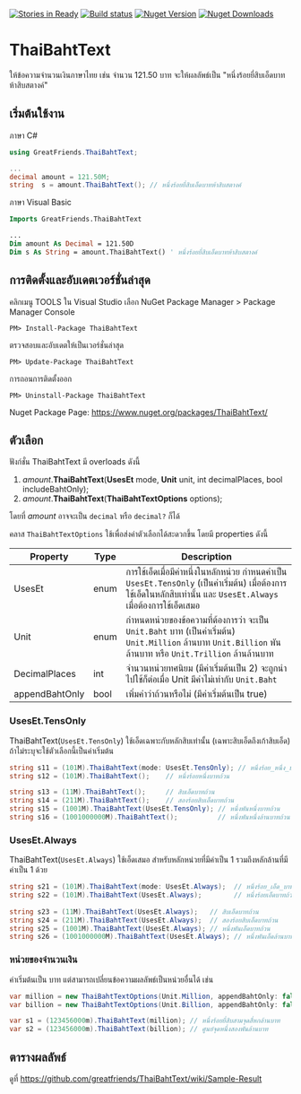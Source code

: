 [![Stories in Ready](https://badge.waffle.io/greatfriends/ThaiBahtText.png?label=ready&title=Ready)](https://waffle.io/greatfriends/ThaiBahtText)
[![Build status](https://ci.appveyor.com/api/projects/status/gdya3qrey5n3yb12?svg=true)](https://ci.appveyor.com/project/surrealist/thaibahttext)
[![Nuget Version](https://img.shields.io/nuget/v/ThaiBahtText.svg)](https://www.nuget.org/packages/ThaiBahtText)
[![Nuget Downloads](https://img.shields.io/nuget/dt/ThaiBahtText.svg)](https://www.nuget.org/packages/ThaiBahtText)

# ThaiBahtText
ให้ข้อความจำนวนเงินภาษาไทย เช่น จำนวน 121.50 บาท จะให้ผลลัพธ์เป็น "หนึ่งร้อยยี่สิบเอ็ดบาทห้าสิบสตางค์"


## เริ่มต้นใช้งาน

ภาษา C#

```c#
using GreatFriends.ThaiBahtText;

...
decimal amount = 121.50M;
string  s = amount.ThaiBahtText(); // หนึ่งร้อยยี่สิบเอ็ดบาทห้าสิบสตางค์
```

ภาษา Visual Basic

```vb
Imports GreatFriends.ThaiBahtText

...
Dim amount As Decimal = 121.50D
Dim s As String = amount.ThaiBahtText() ' หนึ่งร้อยยี่สิบเอ็ดบาทห้าสิบสตางค์
```

## การติดตั้งและอับเดตเวอร์ชั่นล่าสุด

คลิกเมนู TOOLS ใน Visual Studio เลือก NuGet Package Manager > Package Manager Console

```
PM> Install-Package ThaiBahtText
```	

ตรวจสอบและอับเดตให้เป็นเวอร์ชั่นล่าสุด

```
PM> Update-Package ThaiBahtText
```

การถอนการติดตั้งออก

```
PM> Uninstall-Package ThaiBahtText
```
 
Nuget Package Page: https://www.nuget.org/packages/ThaiBahtText/


## ตัวเลือก
ฟังก์ชั่น ThaiBahtText มี overloads ดังนี้

1. _amount_.**ThaiBahtText**(**UsesEt** mode, **Unit** unit, int decimalPlaces, bool includeBahtOnly);
2. _amount_.**ThaiBahtText**(**ThaiBahtTextOptions** options);

โดยที่ _amount_ อาจจะเป็น `decimal` หรือ `decimal?` ก็ได้

คลาส `ThaiBahtTextOptions` ใช้เพื่อส่งค่าตัวเลือกได้สะดวกขึ้น โดยมี properties ดังนี้

Property | Type     |Description
---------| ---------|---------------
UsesEt   | enum     | การใช้เอ็ดเมื่อมีค่าหนึ่งในหลักหน่วย กำหนดค่าเป็น `UsesEt.TensOnly` (เป็นค่าเริ่มต้น) เมื่อต้องการใช้เอ็ดในหลักสิบเท่านั้น และ  `UsesEt.Always` เมื่อต้องการใช้เอ็ดเสมอ
Unit     | enum     | กำหนดหน่วยของข้อความที่ต้องการว่า จะเป็น `Unit.Baht` บาท (เป็นค่าเริ่มต้น) `Unit.Million` ล้านบาท `Unit.Billion` พันล้านบาท หรือ `Unit.Trillion` ล้านล้านบาท
DecimalPlaces | int | จำนวนหน่วยทศนิยม (มีค่าเริ่มต้นเป็น 2) จะถูกนำไปใช้ก็ต่อเมื่อ Unit มีค่าไม่เท่ากับ `Unit.Baht`
appendBahtOnly | bool | เพิ่มคำว่าถ้วนหรือไม่ (มีค่าเริ่มต้นเป็น true) 
 

### UsesEt.TensOnly
ThaiBahtText(`UsesEt.TensOnly`)
ใช้เอ็ดเฉพาะกับหลักสิบเท่านั้น (เฉพาะสิบเอ็ดถึงเก้าสิบเอ็ด) ถ้าไม่ระบุจะใช้ตัวเลือกนี้เป็นค่าเริ่มต้น

```c#
string s11 = (101M).ThaiBahtText(mode: UsesEt.TensOnly); // หนึ่งร้อย_หนึ่ง_บาทถ้วน
string s12 = (101M).ThaiBahtText();    // หนึ่งร้อยหนึ่งบาทถ้วน

string s13 = (11M).ThaiBahtText();     // สิบเอ็ดบาทถ้วน
string s14 = (211M).ThaiBahtText();    // สองร้อยสิบเอ็ดบาทถ้วน
string s15 = (1001M).ThaiBahtText(UsesEt.TensOnly); // หนึ่งพันหนึ่งบาทถ้วน
string s16 = (1001000000M).ThaiBahtText();          // หนึ่งพันหนึ่งล้านบาทถ้วน
```
    
### UsesEt.Always
ThaiBahtText(`UsesEt.Always`)
ใช้เอ็ดเสมอ สำหรับหลักหน่วยที่มีค่าเป็น 1 รวมถึงหลักล้านที่มีค่าเป็น 1 ด้วย

```c#
string s21 = (101M).ThaiBahtText(mode: UsesEt.Always);  // หนึ่งร้อย_เอ็ด_บาทถ้วน
string s22 = (101M).ThaiBahtText(UsesEt.Always);        // หนึ่งร้อยเอ็ดบาทถ้วน
    
string s23 = (11M).ThaiBahtText(UsesEt.Always);   // สิบเอ็ดบาทถ้วน
string s24 = (211M).ThaiBahtText(UsesEt.Always);  // สองร้อยสิบเอ็ดบาทถ้วน
string s25 = (1001M).ThaiBahtText(UsesEt.Always); // หนึ่งพันเอ็ดบาทถ้วน
string s26 = (1001000000M).ThaiBahtText(UsesEt.Always); // หนึ่งพันเอ็ดล้านบาทถ้วน
```

### หน่วยของจำนวนเงิน
ค่าเริ่มต้นเป็น บาท แต่สามารถเปลี่ยนข้อความผลลัพธ์เป็นหน่วยอื่นได้ เช่น
```C#
var million = new ThaiBahtTextOptions(Unit.Million, appendBahtOnly: false);
var billion = new ThaiBahtTextOptions(Unit.Billion, appendBahtOnly: false);

var s1 = (123456000m).ThaiBahtText(million); // หนึ่งร้อยยี่สิบสามจุดสี่หกล้านบาท
var s2 = (123456000m).ThaiBahtText(billion); // ศูนย์จุดหนึ่งสองพันล้านบาท
```

## ตารางผลลัพธ์
ดูที่ https://github.com/greatfriends/ThaiBahtText/wiki/Sample-Result